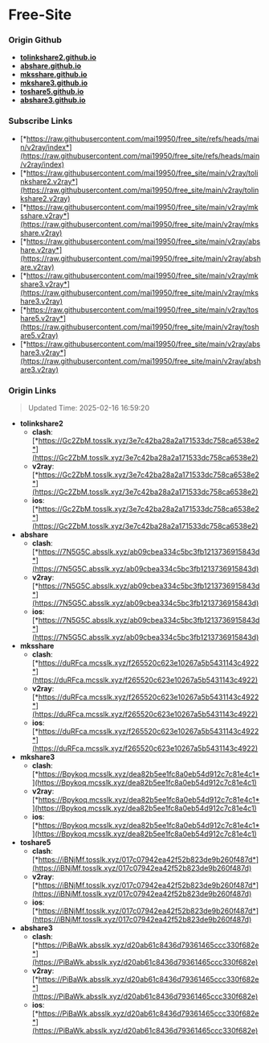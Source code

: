 # Free-Site

### Origin Github

- [**tolinkshare2.github.io**](https://github.com/tolinkshare2/tolinkshare2.github.io)
- [**abshare.github.io**](https://github.com/abshare/abshare.github.io)
- [**mksshare.github.io**](https://github.com/mksshare/mksshare.github.io)
- [**mkshare3.github.io**](https://github.com/mkshare3/mkshare3.github.io)
- [**toshare5.github.io**](https://github.com/toshare5/toshare5.github.io)
- [**abshare3.github.io**](https://github.com/abshare3/abshare3.github.io)

### Subscribe Links

- [*https://raw.githubusercontent.com/mai19950/free_site/refs/heads/main/v2ray/index*](https://raw.githubusercontent.com/mai19950/free_site/refs/heads/main/v2ray/index)
- [*https://raw.githubusercontent.com/mai19950/free_site/main/v2ray/tolinkshare2.v2ray*](https://raw.githubusercontent.com/mai19950/free_site/main/v2ray/tolinkshare2.v2ray)
- [*https://raw.githubusercontent.com/mai19950/free_site/main/v2ray/mksshare.v2ray*](https://raw.githubusercontent.com/mai19950/free_site/main/v2ray/mksshare.v2ray)
- [*https://raw.githubusercontent.com/mai19950/free_site/main/v2ray/abshare.v2ray*](https://raw.githubusercontent.com/mai19950/free_site/main/v2ray/abshare.v2ray)
- [*https://raw.githubusercontent.com/mai19950/free_site/main/v2ray/mkshare3.v2ray*](https://raw.githubusercontent.com/mai19950/free_site/main/v2ray/mkshare3.v2ray)
- [*https://raw.githubusercontent.com/mai19950/free_site/main/v2ray/toshare5.v2ray*](https://raw.githubusercontent.com/mai19950/free_site/main/v2ray/toshare5.v2ray)
- [*https://raw.githubusercontent.com/mai19950/free_site/main/v2ray/abshare3.v2ray*](https://raw.githubusercontent.com/mai19950/free_site/main/v2ray/abshare3.v2ray)

### Origin Links

> Updated Time: 2025-02-16 16:59:20

- **tolinkshare2**
  - **clash**: [*https://Gc2ZbM.tosslk.xyz/3e7c42ba28a2a171533dc758ca6538e2*](https://Gc2ZbM.tosslk.xyz/3e7c42ba28a2a171533dc758ca6538e2)
  - **v2ray**: [*https://Gc2ZbM.tosslk.xyz/3e7c42ba28a2a171533dc758ca6538e2*](https://Gc2ZbM.tosslk.xyz/3e7c42ba28a2a171533dc758ca6538e2)
  - **ios**: [*https://Gc2ZbM.tosslk.xyz/3e7c42ba28a2a171533dc758ca6538e2*](https://Gc2ZbM.tosslk.xyz/3e7c42ba28a2a171533dc758ca6538e2)
- **abshare**
  - **clash**: [*https://7N5G5C.absslk.xyz/ab09cbea334c5bc3fb1213736915843d*](https://7N5G5C.absslk.xyz/ab09cbea334c5bc3fb1213736915843d)
  - **v2ray**: [*https://7N5G5C.absslk.xyz/ab09cbea334c5bc3fb1213736915843d*](https://7N5G5C.absslk.xyz/ab09cbea334c5bc3fb1213736915843d)
  - **ios**: [*https://7N5G5C.absslk.xyz/ab09cbea334c5bc3fb1213736915843d*](https://7N5G5C.absslk.xyz/ab09cbea334c5bc3fb1213736915843d)
- **mksshare**
  - **clash**: [*https://duRFca.mcsslk.xyz/f265520c623e10267a5b5431143c4922*](https://duRFca.mcsslk.xyz/f265520c623e10267a5b5431143c4922)
  - **v2ray**: [*https://duRFca.mcsslk.xyz/f265520c623e10267a5b5431143c4922*](https://duRFca.mcsslk.xyz/f265520c623e10267a5b5431143c4922)
  - **ios**: [*https://duRFca.mcsslk.xyz/f265520c623e10267a5b5431143c4922*](https://duRFca.mcsslk.xyz/f265520c623e10267a5b5431143c4922)
- **mkshare3**
  - **clash**: [*https://Bpykoq.mcsslk.xyz/dea82b5ee1fc8a0eb54d912c7c81e4c1*](https://Bpykoq.mcsslk.xyz/dea82b5ee1fc8a0eb54d912c7c81e4c1)
  - **v2ray**: [*https://Bpykoq.mcsslk.xyz/dea82b5ee1fc8a0eb54d912c7c81e4c1*](https://Bpykoq.mcsslk.xyz/dea82b5ee1fc8a0eb54d912c7c81e4c1)
  - **ios**: [*https://Bpykoq.mcsslk.xyz/dea82b5ee1fc8a0eb54d912c7c81e4c1*](https://Bpykoq.mcsslk.xyz/dea82b5ee1fc8a0eb54d912c7c81e4c1)
- **toshare5**
  - **clash**: [*https://iBNjMf.tosslk.xyz/017c07942ea42f52b823de9b260f487d*](https://iBNjMf.tosslk.xyz/017c07942ea42f52b823de9b260f487d)
  - **v2ray**: [*https://iBNjMf.tosslk.xyz/017c07942ea42f52b823de9b260f487d*](https://iBNjMf.tosslk.xyz/017c07942ea42f52b823de9b260f487d)
  - **ios**: [*https://iBNjMf.tosslk.xyz/017c07942ea42f52b823de9b260f487d*](https://iBNjMf.tosslk.xyz/017c07942ea42f52b823de9b260f487d)
- **abshare3**
  - **clash**: [*https://PiBaWk.absslk.xyz/d20ab61c8436d79361465ccc330f682e*](https://PiBaWk.absslk.xyz/d20ab61c8436d79361465ccc330f682e)
  - **v2ray**: [*https://PiBaWk.absslk.xyz/d20ab61c8436d79361465ccc330f682e*](https://PiBaWk.absslk.xyz/d20ab61c8436d79361465ccc330f682e)
  - **ios**: [*https://PiBaWk.absslk.xyz/d20ab61c8436d79361465ccc330f682e*](https://PiBaWk.absslk.xyz/d20ab61c8436d79361465ccc330f682e)
